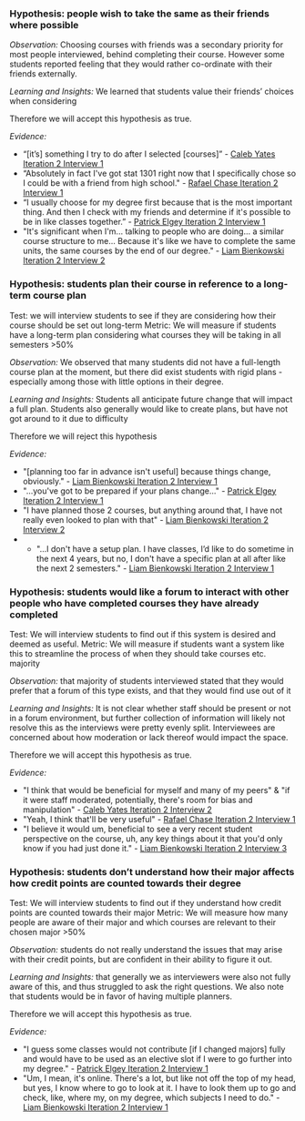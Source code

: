 ### Hypothesis: people wish to take the same as their friends where possible

*Observation:* Choosing courses with friends was a secondary priority for most people interviewed, behind completing their course. However some students reported feeling that they would rather co-ordinate with their friends externally.

*Learning and Insights:* We learned that students value their friends’ choices when considering

Therefore we will accept this hypothesis as true.

*Evidence:*
- “[it’s] something I try to do after I selected [courses]” - [Caleb Yates Iteration 2 Interview 1](../../interviews/iteration_2/caleb_yates/CALEB_2025_9_10_1.md)
- “Absolutely in fact I've got stat 1301 right now that I specifically chose so I could be with a friend from high school." - [Rafael Chase	Iteration 2 Interview 1](../../interviews/iteration_2/rafael_chase/rafael_chase_2025-09-14_1.md)
-  “I usually choose for my degree first because that is the most important thing. And then I check with my friends and determine if it's possible to be in like classes together.” - [Patrick Elgey Iteration 2 Interview 1](../../interviews/iteration_2/patrick/PATRICK_2025_09_16_1.md)
- "It's significant when I'm... talking to people who are doing... a similar course structure to me... Because it's like we have to complete the same units, the same courses by the end of our degree." - [Liam Bienkowski Iteration 2 Interview 2](../../interviews/iteration_2/liam_bienkowski/liam_bienkowski_2025-09-18_1.md)

### Hypothesis: students plan their course in reference to a long-term course plan

Test: we will interview students to see if they are considering how their course should be set out long-term
Metric: We will measure if students have a long-term plan considering what courses they will be taking in all semesters >50%

*Observation:* We observed that many students did not have a full-length course plan at the moment, but there did exist students with rigid plans - especially among those with little options in their degree.

*Learning and Insights:* Students all anticipate future change that will impact a full plan. Students also generally would like to create plans, but have not got around to it due to difficulty

Therefore we will reject this hypothesis

*Evidence:*
- "[planning too far in advance isn't useful] because things change, obviously." - [Liam Bienkowski Iteration 2 Interview 1](../../interviews/iteration_2/liam_bienkowski/liam_bienkowski_2025-09-18_1.md)
- "...you've got to be prepared if your plans change..." - [Patrick Elgey Iteration 2 Interview 1](../../interviews/iteration_2/patrick/PATRICK_2025_09_16_1.md)
- "I have planned those 2 courses, but anything around that, I have not really even looked to plan with that" - [Liam Bienkowski Iteration 2 Interview 2](../../interviews/iteration_2/liam_bienkowski/liam_bienkowski_2025-09-18_2.md)
- - "...I don't have a setup plan. I have classes, I’d like to do sometime in the next 4 years, but no, I don't have a specific plan at all after like the next 2 semesters." - [Liam Bienkowski Iteration 2 Interview 1](../../interviews/iteration_2/liam_bienkowski/liam_bienkowski_2025-09-18_1.md)


### Hypothesis: students would like a forum to interact with other people who have completed courses they have already completed

Test: We will interview students to find out if this system is desired and deemed as useful.
Metric: We will measure if students want a system like this to streamline the process of when they should take courses etc. majority

*Observation:* that majority of students interviewed stated that they would prefer that a forum of this type exists, and that they would find use out of it

*Learning and Insights:* It is not clear whether staff should be present or not in a forum environment, but further collection of information will likely not resolve this as the interviews were pretty evenly split. Interviewees are concerned about how moderation or lack thereof would impact the space.

Therefore we will accept this hypothesis as true.

*Evidence:*
- "I think that would be beneficial for myself and many of my peers" & "if it were staff moderated, potentially, there's room for bias and manipulation" - [Caleb Yates Iteration 2 Interview 2](../../interviews/iteration_2/caleb_yates/CALEB_2025_9_12_2.md)
- "Yeah, I think that'll be very useful" - [Rafael Chase Iteration 2 Interview 1](../../interviews/iteration_2/rafael_chase/rafael_chase_2025-09-14_1.md)
- "I believe it would um, beneficial to see a very recent student perspective on the course, uh, any key things about it that you'd only know if you had just done it." - [Liam Bienkowski Iteration 2 Interview 3](../../interviews/iteration_2/liam_bienkowski/liam_bienkowski_2025-09-22_4.md)


### Hypothesis: students don’t understand how their major affects how credit points are counted towards their degree

Test: We will interview students to find out if they understand how credit points are counted towards their major
Metric: We will measure how many people are aware of their major and which courses are relevant to their chosen major >50%

*Observation:* students do not really understand the issues that may arise with their credit points, but are confident in their ability to figure it out.

*Learning and Insights:* that generally we as interviewers were also not fully aware of this, and thus struggled to ask the right questions. We also note that students would be in favor of having multiple planners.

Therefore we will accept this hypothesis as true.

*Evidence:*
- "I guess some classes would not contribute [if I changed majors] fully and would have to be used as an elective slot if I were to go further into my degree." - [Patrick Elgey Iteration 2 Interview 1](../../interviews/iteration_2/patrick/PATRICK_2025_09_16_1.md)
- "Um, I mean, it's online. There's a lot, but like not off the top of my head, but yes, I know where to go to look at it. I have to look them up to go and check, like, where my, on my degree, which subjects I need to do." - [Liam Bienkowski Iteration 2 Interview 1](../../interviews/iteration_2/liam_bienkowski/liam_bienkowski_2025-09-18_1.md)